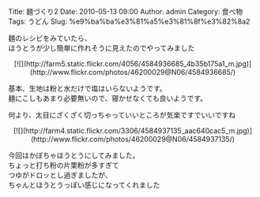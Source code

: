 Title: 麺づくり2
Date: 2010-05-13 09:00
Author: admin
Category: 食べ物
Tags: うどん
Slug: %e9%ba%ba%e3%81%a5%e3%81%8f%e3%82%8a2

麺のレシピをみていたら、  
ほうとうが少し簡単に作れそうに見えたのでやってみました

<p>
<center>
[![](http://farm5.static.flickr.com/4056/4584936685_4b35b175a1_m.jpg)](http://www.flickr.com/photos/46200029@N06/4584936685/)

</center>
  
基本、生地は粉と水だけで塩はいらないようです。  
麺にこしもあまり必要無いので、寝かせなくても良いようです。

</p>
何より、太目にざくざく切っちゃっていいところが気楽ですでいいですね

<p>
<center>
[![](http://farm4.static.flickr.com/3306/4584937135_aac640cac5_m.jpg)](http://www.flickr.com/photos/46200029@N06/4584937135/)

</center>
  
今回はかぼちゃほうとうにしてみました。  
ちょっと打ち粉の片栗粉が多すぎて  
つゆがドロッとし過ぎましたが、  
ちゃんとほうとうっぽい感じになってくれました

</p>

